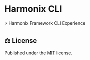 # Harmonix CLI

⚡️ Harmonix Framework CLI Experience

## ⚖️ License

Published under the [MIT](https://github.com/harmonix-js/cli/blob/main/LICENSE) license.
